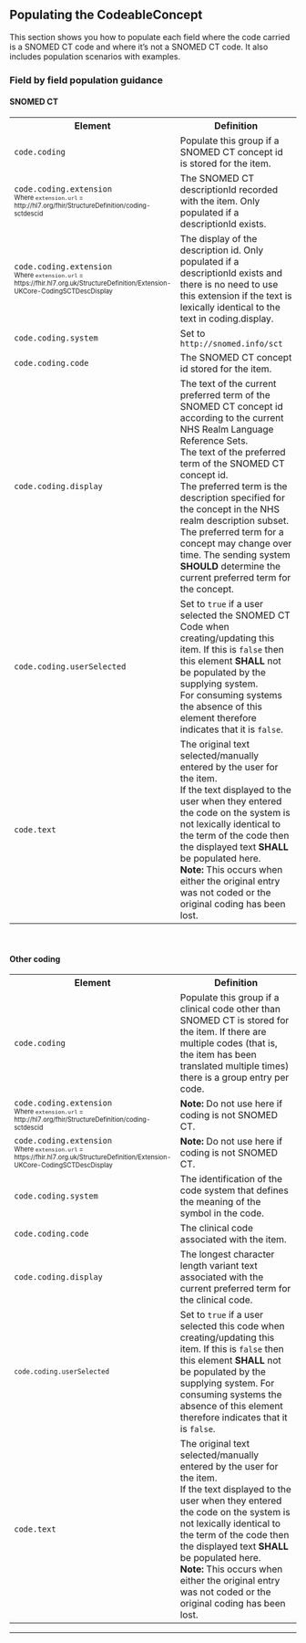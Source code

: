 ## Populating the CodeableConcept

This section shows you how to populate each field where the code carried is a SNOMED CT code and where it’s not a SNOMED CT code. It also includes population scenarios with examples.

### Field by field population guidance

#### SNOMED CT

<table id="assets">
<tr>
<th width="45%">Element</th>
<th width="55%">Definition</th>
</tr>
<tr>
<td><code>code.coding</code></td>
<td>Populate this group if a SNOMED CT concept id is stored for the item.</td>
</tr>
<tr>
<td><code>code.coding.extension</code><br/><small><small>Where <code>extension.url</code> = http://hl7.org/fhir/StructureDefinition/coding-sctdescid</small></small></td>
<td>The SNOMED CT descriptionId recorded with the item. Only populated if a descriptionId exists.</td>
</tr>
<tr>
<td><code>code.coding.extension</code><br/><small><small>Where <code>extension.url</code> = https://fhir.hl7.org.uk/StructureDefinition/Extension-UKCore-CodingSCTDescDisplay</small></small></td>
<td>The display of the description id. Only populated if a descriptionId exists and there is no need to use this extension if the text is lexically identical to the text in coding.display.</td>
</tr>
<tr>
<td><code>code.coding.system</code></td>
<td>Set to <code>http://snomed.info/sct</code></td>
</tr>
<tr>
<td><code>code.coding.code</code></td>
<td>The SNOMED CT concept id stored for the item.</td>
</tr>
<tr>
<td><code>code.coding.display</code> </td>
<td>The text of the current preferred term of the SNOMED CT concept id according to the current NHS Realm Language Reference Sets.<br>The text of the preferred term of the SNOMED CT concept id.<br>The preferred term is the description specified for the concept in the NHS realm description subset. The preferred term for a concept may change over time. The sending system <b>SHOULD</b> determine the current preferred term for the concept.</td>
</tr>
<tr>
<td><code>code.coding.userSelected</code></td>
<td>Set to <code>true</code> if a user selected the SNOMED CT Code when creating/updating this item. If this is <code>false</code> then this element <b>SHALL</b> not be populated by the supplying system. <br>For consuming systems the absence of this element therefore indicates that it is <code>false</code>.</td>
</tr>
<tr>
<td><code>code.text</code></td>
<td>The original text selected/manually entered by the user for the item. <br>If the text displayed to the user when they entered the code on the system is not lexically identical to the term of the code then the displayed text <b>SHALL</b> be populated here. <br><b>Note:</b> This occurs when either the original entry was not coded or the original coding has been lost.</td>
</tr>
</table>           

<br/>

#### Other coding

<table id="assets">
<tr>
<th width="45%">Element</th>
<th width="55%">Definition</th>
</tr>
<tr>
<td><code>code.coding</code></td>
<td>Populate this group if a clinical code other than SNOMED CT is stored for the item. If there are multiple codes (that is, the item has been translated multiple times) there is a group entry per code.</td>
</tr>
<tr>
<td><code>code.coding.extension</code><br/><small><small>Where <code>extension.url</code> = http://hl7.org/fhir/StructureDefinition/coding-sctdescid</small></small></td>
<td><b>Note:</b> Do not use here if coding is not SNOMED CT.</td>
</tr>
<tr>
<td><code>code.coding.extension</code><br/><small><small>Where <code>extension.url</code> = https://fhir.hl7.org.uk/StructureDefinition/Extension-UKCore-CodingSCTDescDisplay</small></small></td>
<td><b>Note:</b> Do not use here if coding is not SNOMED CT.</td>
</tr>
<tr>
<td><code>code.coding.system</code></td>
<td>The identification of the code system that defines the meaning of the symbol in the code.</td>
</tr>
<tr>
<td><code>code.coding.code</code></td>
<td>The clinical code associated with the item.</td>
</tr>
<tr>
<td><code>code.coding.display</code></td>
<td>The longest character length variant text associated with the current preferred term for the clinical code.</td>
</tr>
<tr>
<td><code><code>code.coding.userSelected</code></td>
<td>Set to <code>true</code> if a user selected this code when creating/updating this item. If this is <code>false</code> then this element <b>SHALL</b> not be populated by the supplying system.
For consuming systems the absence of this element therefore indicates that it is <code>false</code>.</td>
</tr>
<tr>
<td><code>code.text</code></td>
<td>The original text selected/manually entered by the user for the item. <br>If the text displayed to the user when they entered the code on the system is not lexically identical to the term of the code then the displayed text <b>SHALL</b> be populated here. <br><b>Note:</b> This occurs when either the original entry was not coded or the original coding has been lost.</td>
</tr>
</table>     

---